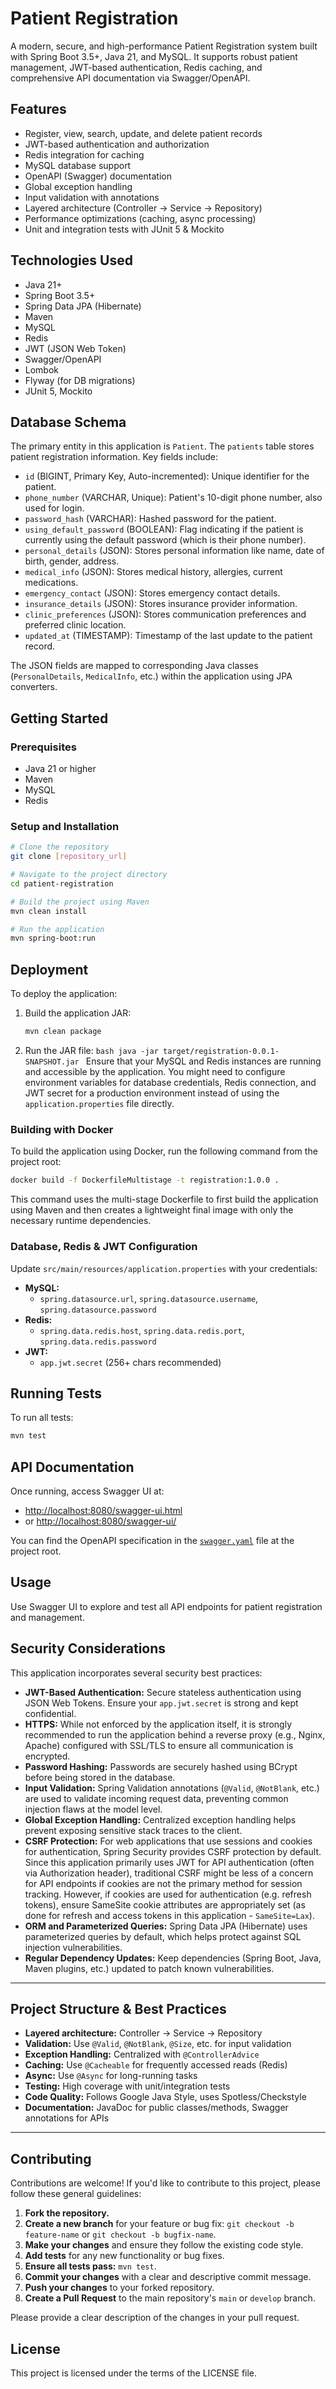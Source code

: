 # Patient Registration

A modern, secure, and high-performance Patient Registration system built with Spring Boot 3.5+, Java 21, and MySQL. It supports robust patient management, JWT-based authentication, Redis caching, and comprehensive API documentation via Swagger/OpenAPI.

## Features

- Register, view, search, update, and delete patient records
- JWT-based authentication and authorization
- Redis integration for caching
- MySQL database support
- OpenAPI (Swagger) documentation
- Global exception handling
- Input validation with annotations
- Layered architecture (Controller → Service → Repository)
- Performance optimizations (caching, async processing)
- Unit and integration tests with JUnit 5 & Mockito

## Technologies Used

- Java 21+
- Spring Boot 3.5+
- Spring Data JPA (Hibernate)
- Maven
- MySQL
- Redis
- JWT (JSON Web Token)
- Swagger/OpenAPI
- Lombok
- Flyway (for DB migrations)
- JUnit 5, Mockito

## Database Schema

The primary entity in this application is `Patient`. The `patients` table stores patient registration information. Key fields include:

- `id` (BIGINT, Primary Key, Auto-incremented): Unique identifier for the patient.
- `phone_number` (VARCHAR, Unique): Patient's 10-digit phone number, also used for login.
- `password_hash` (VARCHAR): Hashed password for the patient.
- `using_default_password` (BOOLEAN): Flag indicating if the patient is currently using the default password (which is their phone number).
- `personal_details` (JSON): Stores personal information like name, date of birth, gender, address.
- `medical_info` (JSON): Stores medical history, allergies, current medications.
- `emergency_contact` (JSON): Stores emergency contact details.
- `insurance_details` (JSON): Stores insurance provider information.
- `clinic_preferences` (JSON): Stores communication preferences and preferred clinic location.
- `updated_at` (TIMESTAMP): Timestamp of the last update to the patient record.

The JSON fields are mapped to corresponding Java classes (`PersonalDetails`, `MedicalInfo`, etc.) within the application using JPA converters.

## Getting Started

### Prerequisites

- Java 21 or higher
- Maven
- MySQL
- Redis

### Setup and Installation

```bash
# Clone the repository
git clone [repository_url]

# Navigate to the project directory
cd patient-registration

# Build the project using Maven
mvn clean install

# Run the application
mvn spring-boot:run
```

## Deployment

To deploy the application:

1.  Build the application JAR:
    ```bash
    mvn clean package
    ```
2.  Run the JAR file:
    `bash
java -jar target/registration-0.0.1-SNAPSHOT.jar
`
    Ensure that your MySQL and Redis instances are running and accessible by the application. You might need to configure environment variables for database credentials, Redis connection, and JWT secret for a production environment instead of using the `application.properties` file directly.

### Building with Docker

To build the application using Docker, run the following command from the project root:

```bash
docker build -f DockerfileMultistage -t registration:1.0.0 .
```

This command uses the multi-stage Dockerfile to first build the application using Maven and then creates a lightweight final image with only the necessary runtime dependencies.

### Database, Redis & JWT Configuration

Update `src/main/resources/application.properties` with your credentials:

- **MySQL:**
  - `spring.datasource.url`, `spring.datasource.username`, `spring.datasource.password`
- **Redis:**
  - `spring.data.redis.host`, `spring.data.redis.port`, `spring.data.redis.password`
- **JWT:**
  - `app.jwt.secret` (256+ chars recommended)

## Running Tests

To run all tests:

```bash
mvn test
```

## API Documentation

Once running, access Swagger UI at:

- [http://localhost:8080/swagger-ui.html](http://localhost:8080/swagger-ui.html)
- or [http://localhost:8080/swagger-ui/](http://localhost:8080/swagger-ui/)

You can find the OpenAPI specification in the [`swagger.yaml`](swagger.yaml) file at the project root.

## Usage

Use Swagger UI to explore and test all API endpoints for patient registration and management.

## Security Considerations

This application incorporates several security best practices:

- **JWT-Based Authentication:** Secure stateless authentication using JSON Web Tokens. Ensure your `app.jwt.secret` is strong and kept confidential.
- **HTTPS:** While not enforced by the application itself, it is strongly recommended to run the application behind a reverse proxy (e.g., Nginx, Apache) configured with SSL/TLS to ensure all communication is encrypted.
- **Password Hashing:** Passwords are securely hashed using BCrypt before being stored in the database.
- **Input Validation:** Spring Validation annotations (`@Valid`, `@NotBlank`, etc.) are used to validate incoming request data, preventing common injection flaws at the model level.
- **Global Exception Handling:** Centralized exception handling helps prevent exposing sensitive stack traces to the client.
- **CSRF Protection:** For web applications that use sessions and cookies for authentication, Spring Security provides CSRF protection by default. Since this application primarily uses JWT for API authentication (often via Authorization header), traditional CSRF might be less of a concern for API endpoints if cookies are not the primary method for session tracking. However, if cookies are used for authentication (e.g. refresh tokens), ensure SameSite cookie attributes are appropriately set (as done for refresh and access tokens in this application - `SameSite=Lax`).
- **ORM and Parameterized Queries:** Spring Data JPA (Hibernate) uses parameterized queries by default, which helps protect against SQL injection vulnerabilities.
- **Regular Dependency Updates:** Keep dependencies (Spring Boot, Java, Maven plugins, etc.) updated to patch known vulnerabilities.

---

## Project Structure & Best Practices

- **Layered architecture:** Controller → Service → Repository
- **Validation:** Use `@Valid`, `@NotBlank`, `@Size`, etc. for input validation
- **Exception Handling:** Centralized with `@ControllerAdvice`
- **Caching:** Use `@Cacheable` for frequently accessed reads (Redis)
- **Async:** Use `@Async` for long-running tasks
- **Testing:** High coverage with unit/integration tests
- **Code Quality:** Follows Google Java Style, uses Spotless/Checkstyle
- **Documentation:** JavaDoc for public classes/methods, Swagger annotations for APIs

---

## Contributing

Contributions are welcome! If you'd like to contribute to this project, please follow these general guidelines:

1.  **Fork the repository.**
2.  **Create a new branch** for your feature or bug fix: `git checkout -b feature-name` or `git checkout -b bugfix-name`.
3.  **Make your changes** and ensure they follow the existing code style.
4.  **Add tests** for any new functionality or bug fixes.
5.  **Ensure all tests pass:** `mvn test`.
6.  **Commit your changes** with a clear and descriptive commit message.
7.  **Push your changes** to your forked repository.
8.  **Create a Pull Request** to the main repository's `main` or `develop` branch.

Please provide a clear description of the changes in your pull request.

## License

This project is licensed under the terms of the LICENSE file.

